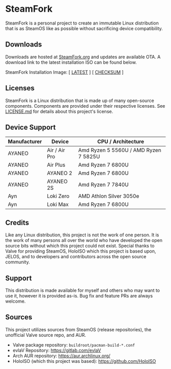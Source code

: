 # SteamFork
SteamFork is a personal project to create an immutable Linux distribution that is as SteamOS like as possible without sacrificing device compatibility.

## Downloads
Downloads are hosted at [SteamFork.org](https://www.steamfork.org/steamfork-images/steamfork-installer/) and updates are available OTA.  A download link to the latest installation ISO can be found below.

SteamFork Installation Image: [ [LATEST](https://www.steamfork.org/steamfork-images/steamfork-installer/steamfork-rel-latest-x86_64.iso) ] [ [CHECKSUM](https://www.steamfork.org/steamfork-images/steamfork-installer/steamfork-rel-latest-x86_64.iso.sha256) ]

## Licenses
SteamFork is a Linux distribution that is made up of many open-source components.  Components are provided under their respective licenses.  See [LICENSE.md](LICENSE.md) for details about this project's license.

## Device Support
| Manufacturer | Device | CPU / Architecture |
| -- | -- | -- |
| AYANEO | Air / Air Pro | Amd Ryzen 5 5560U / AMD Ryzen 7 5825U |
| AYANEO | Air Plus | Amd Ryzen 7 6800U |
| AYANEO | AYANEO 2 | Amd Ryzen 7 6800U |
| AYANEO | AYANEO 2S | Amd Ryzen 7 7840U |
| Ayn | Loki Zero | AMD Athlon Silver 3050e |
| Ayn | Loki Max | Amd Ryzen 7 6800U |

## Credits

Like any Linux distribution, this project is not the work of one person.  It is the work of many persons all over the world who have developed the open source bits without which this project could not exist.  Special thanks to Valve for providing SteamOS, HoloISO which this project is based upon, JELOS, and to developers and contributors across the open source community.

## Support
This distribution is made available for myself and others who may want to use it, however it is provided as-is.  Bug fix and feature PRs are always welcome.

## Sources
This project utilizes sources from SteamOS (release repositories), the unofficial Valve source repo, and AUR.

* Valve package repository: `buildroot/pacman-build-*.conf`
* evlaV Repository: https://gitlab.com/evlaV
* Arch AUR repository: https://aur.archlinux.org/
* HoloISO (which this project was based): https://github.com/HoloISO
